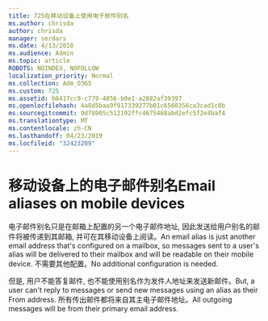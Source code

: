 ```yaml
---
title: 725在移动设备上使用电子邮件别名
ms.author: chrisda
author: chrisda
manager: serdars
ms.date: 4/13/2018
ms.audience: Admin
ms.topic: article
ROBOTS: NOINDEX, NOFOLLOW
localization_priority: Normal
ms.collection: Adm_O365
ms.custom: 725
ms.assetid: b6417cc9-c779-4856-b0e1-a2882af39397
ms.openlocfilehash: 4a8d5baa9f917339277b01c6560356ca3cad1c0b
ms.sourcegitcommit: 9d78905c512192ffc4675468abd2efc5f2e4baf4
ms.translationtype: MT
ms.contentlocale: zh-CN
ms.lasthandoff: 04/23/2019
ms.locfileid: "32423209"
---
```

# <a name="email-aliases-on-mobile-devices"></a><span data-ttu-id="2c6cf-102">移动设备上的电子邮件别名</span><span class="sxs-lookup"><span data-stu-id="2c6cf-102">Email aliases on mobile devices</span></span>

<span data-ttu-id="2c6cf-103">电子邮件别名只是在邮箱上配置的另一个电子邮件地址, 因此发送给用户别名的邮件将被传递到其邮箱, 并可在其移动设备上阅读。</span><span class="sxs-lookup"><span data-stu-id="2c6cf-103">An email alias is just another email address that's configured on a mailbox, so messages sent to a user's alias will be delivered to their mailbox and will be readable on their mobile device.</span></span> <span data-ttu-id="2c6cf-104">不需要其他配置。</span><span class="sxs-lookup"><span data-stu-id="2c6cf-104">No additional configuration is needed.</span></span>

<span data-ttu-id="2c6cf-105">但是, 用户不能答复邮件, 也不能使用别名作为发件人地址来发送新邮件。</span><span class="sxs-lookup"><span data-stu-id="2c6cf-105">But, a user can't reply to messages or send new messages using an alias as their From address.</span></span> <span data-ttu-id="2c6cf-106">所有传出邮件都将来自其主电子邮件地址。</span><span class="sxs-lookup"><span data-stu-id="2c6cf-106">All outgoing messages will be from their primary email address.</span></span>
